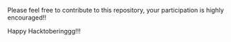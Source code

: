 Please feel free to contribute to this repository, your participation is highly encouraged!!

Happy Hacktoberinggg!!!
